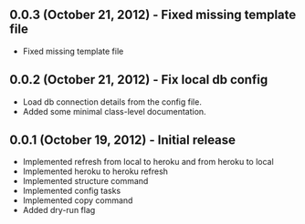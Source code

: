 ## 0.0.3 (October 21, 2012) - Fixed missing template file

  * Fixed missing template file

## 0.0.2 (October 21, 2012) - Fix local db config

  * Load db connection details from the config file.
  * Added some minimal class-level documentation.

## 0.0.1 (October 19, 2012) - Initial release

  * Implemented refresh from local to heroku and from heroku to local
  * Implemented heroku to heroku refresh
  * Implemented structure command
  * Implemented config tasks
  * Implemented copy command
  * Added dry-run flag
